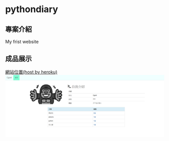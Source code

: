 # pythondiary

## 專案介紹
My frist website

## 成品展示
[網站位置(host by heroku)](https://python-diary.herokuapp.com)
![](https://github.com/Cgost/pythondiary/raw/master/index.png)
